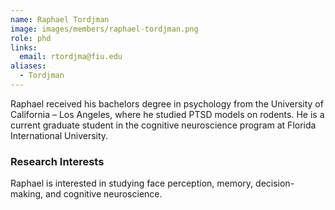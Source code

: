 ```yaml
---
name: Raphael Tordjman
image: images/members/raphael-tordjman.png
role: phd
links:
  email: rtordjma@fiu.edu
aliases:
  - Tordjman
---
```


Raphael received his bachelors degree in psychology from the University of California – Los Angeles, where he studied PTSD models on rodents. He is a current graduate student in the cognitive neuroscience program at Florida International University.

### Research Interests
Raphael is interested in studying face perception, memory, decision-making, and cognitive neuroscience.
